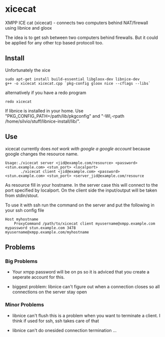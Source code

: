 # xicecat


XMPP ICE cat (xicecat) - connects two computers behind NAT/firewall using libnice and gloox

The idea is to get ssh between two computers behind firewalls. But it could be applied for any other tcp based protocoll too.

## Install

Unfortunately the xice 

	sudo apt-get install build-essential libgloox-dev libnice-dev
	g++ -o xicecat xicecat.cpp `pkg-config gloox nice --cflags --libs`

alternatively if you have a redo program

	redo xicecat

If libnice is installed in your home. Use "PKG_CONFIG_PATH=/path/lib/pkgconfig" and "-Wl,-rpath /home/silvio/stuff/libnice-install/lib/".

## Use

xicecat currently does *not work with google a google account* because google changes the resource name.

    Usage:./xicecat server <jid@example.com/resource> <password> <stun.example.com> <stun_port> <localport>
           ./xicecat client <jid@example.com> <password> <stun.example.com> <stun_port> <server_jid@example.com/resource

As resource fill in your hostname. In the server case this will connect to the port specified by localport. On the client side the input/output will be taken from stdin/stout.

To use it with ssh run the command on the server and put the following in your ssh config file

    Host myhostname
        ProxyCommand /path/to/xicecat client myusername@xmpp.example.com mypassword stun.example.com 3478 myusername@xmpp.example.com/myhostname

## Problems

### Big Problems

* Your xmpp password will be on ps so it is adviced that you create a seperate account for this.

* biggest problem: libnice can't figure out when a connection closes so all connections on the server stay open

### Minor Problems

* libnice can't flush this is a problem when you want to terminate a client. I think if used for ssh, ssh takes care of that

* libnice can't do onesided connection termination ...